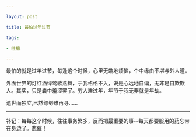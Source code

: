 ```yaml
---

layout: post

title: 最怕过年过节

tags:

- 吐槽

---
```


最怕的就是过年过节，每逢这个时候，心里无端地烦恼，个中缘由不堪与外人道。

外面世界的灯红酒绿莺歌燕舞，于我格格不入，说是心远地自偏，无非是自欺欺人。其实，只是囊中羞涩罢了。穷人难过年，年节于我无非就是年劫。

遗世而独立,已然缥缈难再寻......

---

补记：每每这个时候，往往事务繁多，反而把最重要的事--每天都要服用的药忘带在身边了。悲催！




